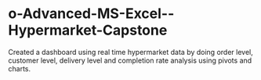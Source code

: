# o-Advanced-MS-Excel--Hypermarket-Capstone
Created a dashboard using real time hypermarket data by doing order level, customer level, delivery level and completion rate analysis using pivots and charts.
